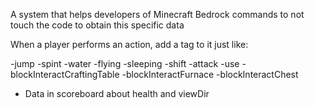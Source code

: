 A system that helps developers of Minecraft Bedrock commands to not touch the code to obtain this specific data

When a player performs an action, add a tag to it just like:

-jump
-spint
-water
-flying
-sleeping
-shift
-attack
-use
-blockInteractCraftingTable
-blockInteractFurnace
-blockInteractChest

+ Data in scoreboard about health and viewDir
